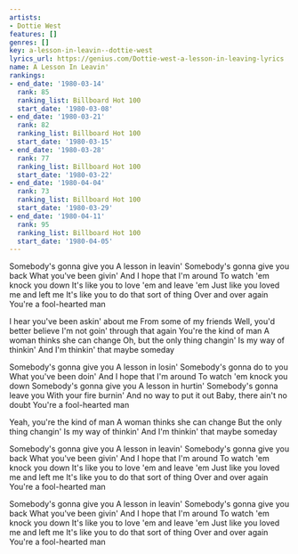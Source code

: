 ```yaml
---
artists:
- Dottie West
features: []
genres: []
key: a-lesson-in-leavin--dottie-west
lyrics_url: https://genius.com/Dottie-west-a-lesson-in-leaving-lyrics
name: A Lesson In Leavin'
rankings:
- end_date: '1980-03-14'
  rank: 85
  ranking_list: Billboard Hot 100
  start_date: '1980-03-08'
- end_date: '1980-03-21'
  rank: 82
  ranking_list: Billboard Hot 100
  start_date: '1980-03-15'
- end_date: '1980-03-28'
  rank: 77
  ranking_list: Billboard Hot 100
  start_date: '1980-03-22'
- end_date: '1980-04-04'
  rank: 73
  ranking_list: Billboard Hot 100
  start_date: '1980-03-29'
- end_date: '1980-04-11'
  rank: 95
  ranking_list: Billboard Hot 100
  start_date: '1980-04-05'
---
```

Somebody's gonna give you
A lesson in leavin'
Somebody's gonna give you back
What you've been givin'
And I hope that I'm around
To watch 'em knock you down
It's like you to love 'em and leave 'em
Just like you loved me and left me
It's like you to do that sort of thing
Over and over again
You're a fool-hearted man

I hear you've been askin' about me
From some of my friends
Well, you'd better believe
I'm not goin' through that again
You're the kind of man
A woman thinks she can change
Oh, but the only thing changin'
Is my way of thinkin'
And I'm thinkin' that maybe someday

Somebody's gonna give you
A lesson in losin'
Somebody's gonna do to you
What you've been doin'
And I hope that I'm around
To watch 'em knock you down
Somebody's gonna give you
A lesson in hurtin'
Somebody's gonna leave you
With your fire burnin'
And no way to put it out
Baby, there ain't no doubt
You're a fool-hearted man

Yeah, you're the kind of man
A woman thinks she can change
But the only thing changin'
Is my way of thinkin'
And I'm thinkin' that maybe someday

Somebody's gonna give you
A lesson in leavin'
Somebody's gonna give you back
What you've been givin'
And I hope that I'm around
To watch 'em knock you down
It's like you to love 'em and leave 'em
Just like you loved me and left me
It's like you to do that sort of thing
Over and over again
You're a fool-hearted man

Somebody's gonna give you
A lesson in leavin'
Somebody's gonna give you back
What you've been givin'
And I hope that I'm around
To watch 'em knock you down
It's like you to love 'em and leave 'em
Just like you loved me and left me
It's like you to do that sort of thing
Over and over again
You're a fool-hearted man
